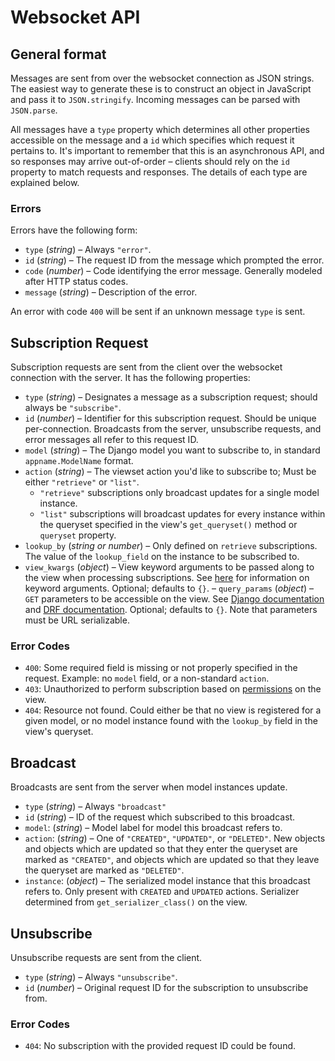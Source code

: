 # Websocket API
## General format
Messages are sent from over the websocket connection
as JSON strings. The easiest way to generate these is to construct an object
in JavaScript and pass it to `JSON.stringify`. Incoming messages can be parsed with `JSON.parse`.

All messages have a `type` property which determines all other properties
accessible on the message
and a `id` which specifies which request it pertains to. It's
important to remember that this is an asynchronous API, and so responses
may arrive out-of-order – clients should rely on the `id` property to
match requests and responses. The details of each type are explained below.

### Errors
Errors have the following form:

- `type` (_string_) – Always `"error"`.
- `id` (_string_) – The request ID from the message which prompted the error.
- `code` (_number_) – Code identifying the error message. Generally modeled after HTTP status codes.
- `message` (_string_) – Description of the error.

An error with code `400` will be sent if an unknown message `type` is sent.

## Subscription Request
Subscription requests are sent from the client over the websocket connection with the server.
It has the following properties:

- `type` (_string_) – Designates a message as a subscription request; should always be `"subscribe"`.
- `id` (_number_) – Identifier for this subscription request. Should be unique
per-connection. Broadcasts from the server, unsubscribe requests, and error messages
all refer to this request ID.
- `model` (_string_) – The Django model you want to subscribe to, in standard
`appname.ModelName` format.
- `action` (_string_) – The viewset action you'd like to subscribe to;
Must be either `"retrieve"` or `"list"`.
    * `"retrieve"` subscriptions only broadcast updates for a single model instance.
    * `"list"` subscriptions will broadcast updates for every instance within the queryset
    specified in the view's `get_queryset()` method or `queryset` property.
- `lookup_by` (_string or number_) – Only defined on `retrieve` subscriptions. The value of the `lookup_field`
on the instance to be subscribed to.
- `view_kwargs` (_object_) – View keyword arguments to be passed along to the view when processing
subscriptions. See [here](https://docs.djangoproject.com/en/3.1/topics/http/urls/#how-django-processes-a-request)
for information on keyword arguments. Optional; defaults to `{}`.
– `query_params` (_object_) – `GET` parameters to be accessible on the view.
See [Django documentation](https://docs.djangoproject.com/en/3.1/ref/request-response/#django.http.HttpRequest.GET) 
and [DRF documentation](https://www.django-rest-framework.org/api-guide/requests/#query_params).
Optional; defaults to `{}`. Note that parameters must be URL serializable.

### Error Codes
- `400`: Some required field is missing or not properly specified in the request.
Example: no `model` field, or a non-standard `action`.
- `403`: Unauthorized to perform subscription based on
[permissions](https://www.django-rest-framework.org/api-guide/permissions/) on the view.
- `404`: Resource not found. Could either be that no view is registered for a given model,
or no model instance found with the `lookup_by` field in the view's queryset.


## Broadcast
Broadcasts are sent from the server when model instances update.

- `type` (_string_) – Always `"broadcast"`
- `id` (_string_) – ID of the request which subscribed to this broadcast.
- `model`: (_string_) – Model label for model this broadcast refers to.
- `action`: (_string_) – One of `"CREATED"`, `"UPDATED"`, or `"DELETED"`.
New objects and objects which are updated so that they enter the queryset
are marked as `"CREATED"`, and objects which are updated so that they leave
the queryset are marked as `"DELETED"`.
- `instance`: (_object_) – The serialized model instance that this broadcast
refers to. Only present with `CREATED` and `UPDATED` actions. Serializer
determined from `get_serializer_class()` on the view.


## Unsubscribe
Unsubscribe requests are sent from the client.

- `type` (_string_) – Always `"unsubscribe"`.
- `id` (_number_) – Original request ID for the subscription to unsubscribe from.

### Error Codes
- `404`: No subscription with the provided request ID could be found.
